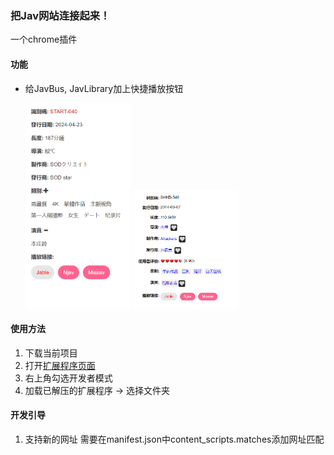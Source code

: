 ### 把Jav网站连接起来！
一个chrome插件
#### 功能
- 给JavBus, JavLibrary加上快捷播放按钮
  <p>
    <img width="35%" src="./pics/screenshot_javbus.png" >
    <img width="35%" src="./pics/screenshot_javlibrary.png" >
  </p>


#### 使用方法
1. 下载当前项目
2. 打开[扩展程序页面](chrome://extensions/)
3. 右上角勾选开发者模式
4. 加载已解压的扩展程序 -> 选择文件夹

#### 开发引导
1. 支持新的网址
   需要在manifest.json中content_scripts.matches添加网址匹配
   